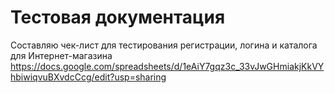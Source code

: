 # Тестовая документация

Составляю чек-лист для тестирования регистрации, логина и каталога для Интернет-магазина
https://docs.google.com/spreadsheets/d/1eAiY7gqz3c_33vJwGHmiakjKkVYhbiwiqvuBXvdcCcg/edit?usp=sharing

